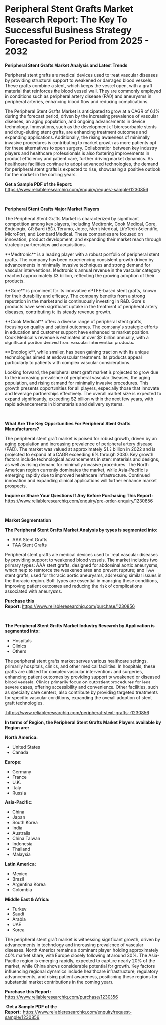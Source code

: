 <p><h1>Peripheral Stent Grafts Market Research Report: The Key To Successful Business Strategy Forecasted for Period from 2025 - 2032</h1></p><p><strong>Peripheral Stent Grafts Market Analysis and Latest Trends</strong></p>
<p><p>Peripheral stent grafts are medical devices used to treat vascular diseases by providing structural support to weakened or damaged blood vessels. These grafts combine a stent, which keeps the vessel open, with a graft material that reinforces the blood vessel wall. They are commonly employed in conditions such as peripheral artery disease (PAD) and aneurysms in peripheral arteries, enhancing blood flow and reducing complications.</p><p>The Peripheral Stent Grafts Market is anticipated to grow at a CAGR of 6.1% during the forecast period, driven by the increasing prevalence of vascular diseases, an aging population, and ongoing advancements in device technology. Innovations, such as the development of bioresorbable stents and drug-eluting stent grafts, are enhancing treatment outcomes and expanding applications. Additionally, the rising awareness of minimally invasive procedures is contributing to market growth as more patients opt for these alternatives to open surgery. Collaboration between key industry players and healthcare professionals is also fostering improvements in product efficiency and patient care, further driving market dynamics. As healthcare facilities continue to adopt advanced technologies, the demand for peripheral stent grafts is expected to rise, showcasing a positive outlook for the market in the coming years.</p></p>
<p><strong>Get a Sample PDF of the Report:&nbsp;</strong> <a href="https://www.reliableresearchiq.com/enquiry/request-sample/1230856?utm_campaign=103&utm_medium=2&utm_source=Github&utm_content=ia&utm_term=14042025&utm_id=peripheral-stent-grafts">https://www.reliableresearchiq.com/enquiry/request-sample/1230856</a></p>
<p>&nbsp;</p>
<p><strong>Peripheral Stent Grafts Major Market Players</strong></p>
<p><p>The Peripheral Stent Grafts Market is characterized by significant competition among key players, including Medtronic, Cook Medical, Gore, Endologix, CR Bard (BD), Terumo, Jotec, Merit Medical, LifeTech Scientific, MicroPort, and Lombard Medical. These companies are focused on innovation, product development, and expanding their market reach through strategic partnerships and acquisitions.</p><p>**Medtronic** is a leading player with a robust portfolio of peripheral stent grafts. The company has been experiencing consistent growth driven by advancements in minimally invasive techniques and strong demand for vascular interventions. Medtronic's annual revenue in the vascular category reached approximately $3 billion, reflecting the growing adoption of their products.</p><p>**Gore** is prominent for its innovative ePTFE-based stent grafts, known for their durability and efficacy. The company benefits from a strong reputation in the market and is continuously investing in R&D. Gore's products have seen significant uptake in the treatment of peripheral artery diseases, contributing to its steady revenue growth.</p><p>**Cook Medical** offers a diverse range of peripheral stent grafts, focusing on quality and patient outcomes. The company's strategic efforts in education and customer support have enhanced its market position. Cook Medical's revenue is estimated at over $2 billion annually, with a significant portion derived from vascular intervention products.</p><p>**Endologix**, while smaller, has been gaining traction with its unique technologies aimed at endovascular treatment. Its products appeal particularly to patients with complex vascular considerations.</p><p>Looking forward, the peripheral stent graft market is projected to grow due to the increasing prevalence of peripheral vascular diseases, the aging population, and rising demand for minimally invasive procedures. This growth presents opportunities for all players, especially those that innovate and leverage partnerships effectively. The overall market size is expected to expand significantly, exceeding $2 billion within the next few years, with rapid advancements in biomaterials and delivery systems.</p></p>
<p>&nbsp;</p>
<p><strong>What Are The Key Opportunities For Peripheral Stent Grafts Manufacturers?</strong></p>
<p><p>The peripheral stent graft market is poised for robust growth, driven by an aging population and increasing prevalence of peripheral artery disease (PAD). The market was valued at approximately $1.2 billion in 2022 and is projected to expand at a CAGR exceeding 6% through 2030. Key growth factors include technological advancements in stent materials and designs, as well as rising demand for minimally invasive procedures. The North American region currently dominates the market, while Asia-Pacific is emerging rapidly due to improved healthcare infrastructure. Continued innovation and expanding clinical applications will further enhance market prospects.</p></p>
<p><strong>Inquire or Share Your Questions If Any Before Purchasing This Report:</strong> <a href="https://www.reliableresearchiq.com/enquiry/pre-order-enquiry/1230856?utm_campaign=103&utm_medium=2&utm_source=Github&utm_content=ia&utm_term=14042025&utm_id=peripheral-stent-grafts">https://www.reliableresearchiq.com/enquiry/pre-order-enquiry/1230856</a></p>
<p>&nbsp;</p>
<p><strong>Market Segmentation</strong></p>
<p><strong>The Peripheral Stent Grafts Market Analysis by types is segmented into:</strong></p>
<p><ul><li>AAA Stent Grafts</li><li>TAA Stent Grafts</li></ul></p>
<p><p>Peripheral stent grafts are medical devices used to treat vascular diseases by providing support to weakened blood vessels. The market includes two primary types: AAA stent grafts, designed for abdominal aortic aneurysms, which help to reinforce the weakened area and prevent rupture; and TAA stent grafts, used for thoracic aortic aneurysms, addressing similar issues in the thoracic region. Both types are essential in managing these conditions, improving patient outcomes and reducing the risk of complications associated with aneurysms.</p></p>
<p><strong>Purchase this Report:&nbsp;</strong><a href="https://www.reliableresearchiq.com/purchase/1230856?utm_campaign=103&utm_medium=2&utm_source=Github&utm_content=ia&utm_term=14042025&utm_id=peripheral-stent-grafts">https://www.reliableresearchiq.com/purchase/1230856</a></p>
<p>&nbsp;</p>
<p><strong>The Peripheral Stent Grafts Market Industry Research by Application is segmented into:</strong></p>
<p><ul><li>Hospitals</li><li>Clinics</li><li>Others</li></ul></p>
<p><p>The peripheral stent grafts market serves various healthcare settings, primarily hospitals, clinics, and other medical facilities. In hospitals, these grafts are utilized for complex vascular interventions and surgeries, enhancing patient outcomes by providing support to weakened or diseased blood vessels. Clinics primarily focus on outpatient procedures for less severe cases, offering accessibility and convenience. Other facilities, such as specialty care centers, also contribute by providing targeted treatments for specific vascular conditions, expanding the overall adoption of stent graft technologies.</p></p>
<p><a href="https://www.reliableresearchiq.com/peripheral-stent-grafts-r1230856?utm_campaign=103&utm_medium=2&utm_source=Github&utm_content=ia&utm_term=14042025&utm_id=peripheral-stent-grafts">&nbsp;https://www.reliableresearchiq.com/peripheral-stent-grafts-r1230856</a></p>
<p><strong>In terms of Region, the Peripheral Stent Grafts Market Players available by Region are:</strong></p>
<p>
    <p> <strong> North America: </strong>
        <ul>
            <li>United States</li>
            <li>Canada</li>
        </ul>
        </p> 
    <p> <strong> Europe: </strong>
        <ul>
            <li>Germany</li>
            <li>France</li>
            <li>U.K.</li>
            <li>Italy</li>
            <li>Russia</li>
        </ul>
        </p> 
    <p> <strong> Asia-Pacific: </strong>
        <ul>
            <li>China</li>
            <li>Japan</li>
            <li>South Korea</li>
            <li>India</li>
            <li>Australia</li>
            <li>China Taiwan</li>
            <li>Indonesia</li>
            <li>Thailand</li>
            <li>Malaysia</li>
        </ul>
        </p> 
    <p> <strong> Latin America: </strong>
        <ul>
            <li>Mexico</li>
            <li>Brazil</li>
            <li>Argentina Korea</li>
            <li>Colombia</li>
        </ul>
        </p> 
    <p> <strong> Middle East & Africa: </strong>
        <ul>
            <li>Turkey</li>
            <li>Saudi</li>
            <li>Arabia</li>
            <li>UAE</li>
            <li>Korea</li>
        </ul>
    </p>
    </p>
<p><p>The peripheral stent graft market is witnessing significant growth, driven by advancements in technology and increasing prevalence of vascular diseases. North America remains a dominant player, holding approximately 40% market share, with Europe closely following at around 30%. The Asia-Pacific region is emerging rapidly, expected to capture nearly 20% of the market, while China shows considerable potential for growth. Key factors influencing regional dynamics include healthcare infrastructure, regulatory advancements, and rising patient awareness, positioning these regions for substantial market contributions in the coming years.</p></p>
<p><strong>Purchase this Report: </strong><a href="https://www.reliableresearchiq.com/purchase/1230856?utm_campaign=103&utm_medium=2&utm_source=Github&utm_content=ia&utm_term=14042025&utm_id=peripheral-stent-grafts">https://www.reliableresearchiq.com/purchase/1230856</a></p>
<p>&nbsp;<strong>Get a Sample PDF of the Report:&nbsp;&nbsp;</strong><a href="https://www.reliableresearchiq.com/enquiry/request-sample/1230856?utm_campaign=103&utm_medium=2&utm_source=Github&utm_content=ia&utm_term=14042025&utm_id=peripheral-stent-grafts">https://www.reliableresearchiq.com/enquiry/request-sample/1230856</a></p>
<p><strong></strong></p>
<p><p></p><p></p><p></p></p>